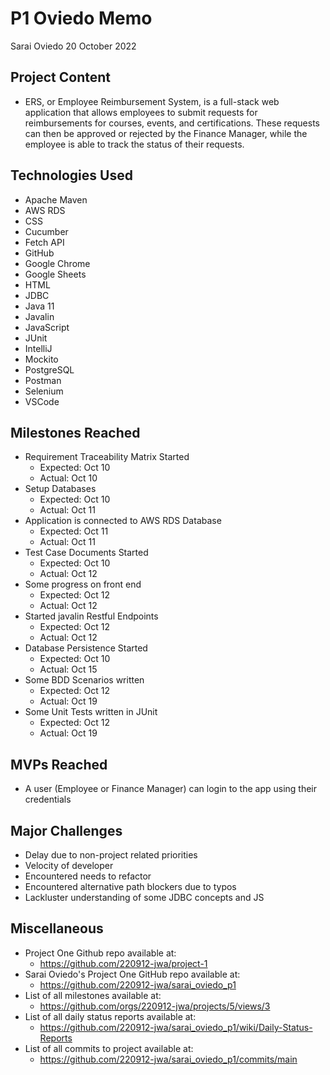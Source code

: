 # P1 Oviedo Memo
Sarai Oviedo
20 October 2022
## Project Content
- ERS, or Employee Reimbursement System, is a full-stack web application that allows employees to submit requests for reimbursements for courses, events, and certifications. These requests can then be approved or rejected by the Finance Manager, while the employee is able to track the status of their requests.
## Technologies Used
- Apache Maven
- AWS RDS
- CSS
- Cucumber
- Fetch API
- GitHub
- Google Chrome
- Google Sheets
- HTML
- JDBC
- Java 11
- Javalin
- JavaScript
- JUnit
- IntelliJ
- Mockito
- PostgreSQL
- Postman
- Selenium
- VSCode
## Milestones Reached
- Requirement Traceability Matrix Started
    - Expected: Oct 10
    - Actual: Oct 10
- Setup Databases
    - Expected: Oct 10
    - Actual: Oct 11
- Application is connected to AWS RDS Database
    - Expected: Oct 11
    - Actual: Oct 11
- Test Case Documents Started
    - Expected: Oct 10
    - Actual: Oct 12
- Some progress on front end
    - Expected: Oct 12
    - Actual: Oct 12
- Started javalin Restful Endpoints
    - Expected: Oct 12
    - Actual: Oct 12
- Database Persistence Started
    - Expected: Oct 10
    - Actual: Oct 15
- Some BDD Scenarios written
    - Expected: Oct 12
    - Actual: Oct 19
- Some Unit Tests written in JUnit
    - Expected: Oct 12
    - Actual: Oct 19
## MVPs Reached
- A user (Employee or Finance Manager) can login to the app using their credentials
## Major Challenges
- Delay due to non-project related priorities
- Velocity of developer
- Encountered needs to refactor
- Encountered alternative path blockers due to typos
- Lackluster understanding of some JDBC concepts and JS
## Miscellaneous
- Project One Github repo available at:
    - https://github.com/220912-jwa/project-1
- Sarai Oviedo's Project One GitHub repo available at:
    - https://github.com/220912-jwa/sarai_oviedo_p1
- List of all milestones available at:
    - https://github.com/orgs/220912-jwa/projects/5/views/3
- List of all daily status reports available at:
    - https://github.com/220912-jwa/sarai_oviedo_p1/wiki/Daily-Status-Reports
- List of all commits to project available at:
    - https://github.com/220912-jwa/sarai_oviedo_p1/commits/main